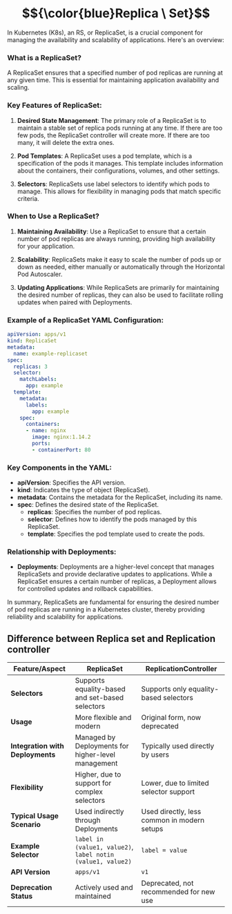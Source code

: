 # $${\color{blue}Replica \ Set}$$
In Kubernetes (K8s), an RS, or ReplicaSet, is a crucial component for managing the availability and scalability of applications. Here's an overview:

### What is a ReplicaSet?

A ReplicaSet ensures that a specified number of pod replicas are running at any given time. This is essential for maintaining application availability and scaling.

### Key Features of ReplicaSet:

1. **Desired State Management**: The primary role of a ReplicaSet is to maintain a stable set of replica pods running at any time. If there are too few pods, the ReplicaSet controller will create more. If there are too many, it will delete the extra ones.

2. **Pod Templates**: A ReplicaSet uses a pod template, which is a specification of the pods it manages. This template includes information about the containers, their configurations, volumes, and other settings.

3. **Selectors**: ReplicaSets use label selectors to identify which pods to manage. This allows for flexibility in managing pods that match specific criteria.

### When to Use a ReplicaSet?

1. **Maintaining Availability**: Use a ReplicaSet to ensure that a certain number of pod replicas are always running, providing high availability for your application.

2. **Scalability**: ReplicaSets make it easy to scale the number of pods up or down as needed, either manually or automatically through the Horizontal Pod Autoscaler.

3. **Updating Applications**: While ReplicaSets are primarily for maintaining the desired number of replicas, they can also be used to facilitate rolling updates when paired with Deployments.

### Example of a ReplicaSet YAML Configuration:

```yaml
apiVersion: apps/v1
kind: ReplicaSet
metadata:
  name: example-replicaset
spec:
  replicas: 3
  selector:
    matchLabels:
      app: example
  template:
    metadata:
      labels:
        app: example
    spec:
      containers:
      - name: nginx
        image: nginx:1.14.2
        ports:
        - containerPort: 80
```

### Key Components in the YAML:

- **apiVersion**: Specifies the API version.
- **kind**: Indicates the type of object (ReplicaSet).
- **metadata**: Contains the metadata for the ReplicaSet, including its name.
- **spec**: Defines the desired state of the ReplicaSet.
  - **replicas**: Specifies the number of pod replicas.
  - **selector**: Defines how to identify the pods managed by this ReplicaSet.
  - **template**: Specifies the pod template used to create the pods.

### Relationship with Deployments:

- **Deployments**: Deployments are a higher-level concept that manages ReplicaSets and provide declarative updates to applications. While a ReplicaSet ensures a certain number of replicas, a Deployment allows for controlled updates and rollback capabilities.

In summary, ReplicaSets are fundamental for ensuring the desired number of pod replicas are running in a Kubernetes cluster, thereby providing reliability and scalability for applications.

## Difference between Replica set and Replication controller 

| Feature/Aspect                | ReplicaSet                                | ReplicationController                       |
|-------------------------------|-------------------------------------------|---------------------------------------------|
| **Selectors**                 | Supports equality-based and set-based selectors | Supports only equality-based selectors     |
| **Usage**                     | More flexible and modern                  | Original form, now deprecated              |
| **Integration with Deployments** | Managed by Deployments for higher-level management | Typically used directly by users           |
| **Flexibility**               | Higher, due to support for complex selectors | Lower, due to limited selector support     |
| **Typical Usage Scenario**    | Used indirectly through Deployments       | Used directly, less common in modern setups |
| **Example Selector**          | `label in (value1, value2)`, `label notin (value1, value2)` | `label = value`                           |
| **API Version**               | `apps/v1`                                 | `v1`                                        |
| **Deprecation Status**        | Actively used and maintained              | Deprecated, not recommended for new use     |

